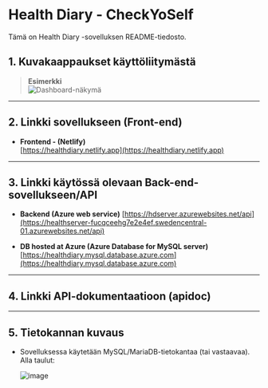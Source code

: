 # Health Diary - CheckYoSelf

Tämä on Health Diary -sovelluksen README-tiedosto.

## 1. Kuvakaappaukset käyttöliitymästä



> **Esimerkki**  
> ![Dashboard-näkymä](images/dashboard.png)


---

## 2. Linkki sovellukseen (Front-end)

- **Frontend - (Netlify)**  
  [https://healthdiary.netlify.app](https://healthdiary.netlify.app)

---

## 3. Linkki käytössä olevaan Back-end-sovellukseen/API

- **Backend (Azure web service)** 
  [https://hdserver.azurewebsites.net/api](https://healthserver-fucqceehg7e2e4ef.swedencentral-01.azurewebsites.net/api)

- **DB hosted at Azure (Azure Database for MySQL server)**
  [https://healthdiary.mysql.database.azure.com](https://healthdiary.mysql.database.azure.com)

---

## 4. Linkki API-dokumentaatioon (apidoc)


---

## 5. Tietokannan kuvaus

- Sovelluksessa käytetään MySQL/MariaDB-tietokantaa (tai vastaavaa). Alla taulut:

  ![image](https://github.com/user-attachments/assets/8d70a38b-5bab-4c43-bcf2-e3e68d1b62a9)




